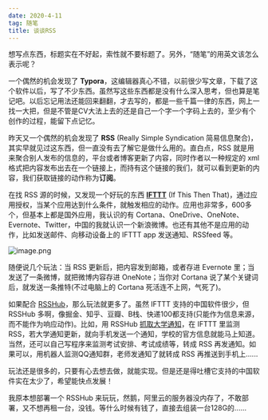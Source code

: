 ```yaml
---
date: 2020-4-11
tag: 随笔
title: 谈谈RSS
---
```


想写点东西，标题实在不好起，索性就不要标题了。另外，“随笔”的用英文该怎么表示呢？

一个偶然的机会发现了 **Typora**，这编辑器真心不错，以前很少写文章，下载了这个软件以后，写了不少东西。虽然写这些东西都是没有什么深入思考，但也算是笔记吧。以后忘记用法还能回来翻翻，才去写的，都是一些千篇一律的东西，网上一找一大把，但是不管是CV大法上去的还是自己一个字一个字码上去的，至少有个创作的过程，能留下点记忆。

昨天又一个偶然的机会发现了 **RSS** (Really Simple Syndication 简易信息聚合)，其实早就见过这东西，但一直没有去了解它是做什么用的。直白点，RSS 就是用来聚合别人发布的信息的，平台或者博客更新了内容，同时作者以一种规定的 xml 格式把内容发布出去在一个链接上，而持有这个链接的我们，就可以看到更新的内容，我们获取链接的动作称为**订阅**。

在找 RSS 源的时候，又发现一个好玩的东西 [**IFTTT**](https://ifttt.com/) (If This Then That)，通过应用授权，当某个应用达到什么条件，就触发相应的动作。应用也非常多，600多个，但基本上都是国外应用，我认识的有 Cortana、OneDrive、OneNote、Evernote、Twitter，中国的我就认识一个新浪微博。也还有其他不是应用的动作，比如发送邮件、向移动设备上的 IFTTT app 发送通知、RSSfeed 等。

![image.png](https://i.loli.net/2020/04/12/H7ykEFf9Y8j4mNL.png)

随便说几个玩法：当 RSS 更新后，把内容发到邮箱，或者存进 Evernote 里；当发送了一条微博，就把微博内容存进 OneNote；当你对 Cortana 说了某个关键词后，就发送一条推特(不过电脑上的 Cortana 死活连不上网，气死了)。

如果配合 [RSSHub](https://docs.rsshub.app/)，那么玩法就更多了。虽然 IFTTT 支持的中国软件很少，但 RSSHub 多啊，像掘金、知乎、豆瓣、B栈、快递100都支持(只能作为信息来源，而不能作为响应动作)。比如，用 RSSHub [抓取大学通知](https://docs.rsshub.app/university.html)，在 IFTTT 里监测 RSS，若大学通知更新，就向手机发送一个通知，学校的官方信息就能马上知道。当然，还可以自己写程序来监测考试安排、考试成绩等，转成 RSS 再发通知。如果可以，用机器人监测QQ通知群，老师发通知了就转成 RSS 再推送到手机上......

玩法还是很多的，只要有心去想去做，就能实现。但是还是得吐槽它支持的中国软件实在太少了，希望能快点发展！

我原本想部署一个 RSSHub 来玩玩，然鹅，阿里云的服务器没内存了，不敢部署，又不想再租一台，没钱。等什么时候有钱了，直接去组装一台128G的......

